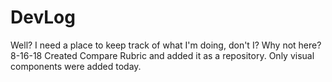 # DevLog
Well? I need a place to keep track of what I'm doing, don't I? Why not here?
8-16-18 Created Compare Rubric and added it as a repository. Only visual components were added today.
